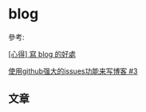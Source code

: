 # blog

參考:

[[心得] 寫 blog 的好處](http://huli.logdown.com/posts/1880993-the-benefits-of-writing-blog)

[使用github强大的issues功能来写博客 #3](https://github.com/zp1112/blog/issues/3)

## 文章
